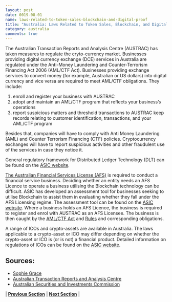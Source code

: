 ```yaml
---
layout: post
date: 0019-08-01
name: laws-related-to-token-sales-blockchain-and-digital-proof
title: "Australia: Laws Related to Token Sales, Blockchain, and Digital Proof"
category: australia
comments: true
---
```


The Australian Transaction Reports and Analysis Centre (AUSTRAC) has taken measures to regulate the cryto-currency market. 
Businesses providing digital currency exchange (DCE) services in Australia are regulated under the Anti-Money Laundering and Counter-Terrorism Financing Act 2006 (AML/CTF Act).
Businesses providing exchange services to convert money (for example, Australian or US dollars) into digital currency and vice versa are required to meet AML/CTF obligations. They include:  
1. enroll and register your business with AUSTRAC
2. adopt and maintain an AML/CTF program that reflects your business’s operations
3. report suspicious matters and threshold transactions to AUSTRAC
keep records relating to customer identification, transactions, and your AML/CTF program

Besides that, companies will have to comply with Anti Money Laundering (AML) and Counter Terrorism Financing (CTF) policies. Cryptocurrency exchanges will have to report suspicious activities and other fraudulent use of the services in case they notice it.

General regulatory framework for Distributed Ledger Technology (DLT) can be found on the [ASIC website](http://asic.gov.au/regulatory-resources/digital-transformation/evaluating-distributed-ledger-technology/). 

[The Australian Financial Services License (AFS)](http://asic.gov.au/for-finance-professionals/afs-licensees/)  is required to conduct a financial service business. Deciding whether an entity needs an AFS Licence to operate a business utilising the Blockchain technology can be difficult. ASIC has developed an assessment tool for businesses seeking to utilise Blockchain to assist them in evaluating whether they fall under the AFS Licensing regime. The assessment tool can be found on the [ASIC website](http://asic.gov.au/regulatory-resources/digital-transformation/evaluating-distributed-ledger-technology/appendix-1-assessment-tool-for-evaluating-dlt-based-services/). 
Where a business holds an AFS Licence, the business is required to register and enrol with AUSTRAC as an AFS Licensee. The business is then caught by the [AML/CTF Act](https://www.legislation.gov.au/Series/C2006A00169) and [Rules](https://www.legislation.gov.au/Series/F2007L01000) and corresponding obligations.

A range of ICOs and crypto-assets are available in Australia. The laws applicable to a crypto-asset or ICO may differ depending on whether the crypto-asset or ICO is (or is not) a financial product. Detailed information on regulations of ICOs can be found on the [ASIC website](http://asic.gov.au/regulatory-resources/digital-transformation/initial-coin-offerings-and-crypto-currency/#what). 

Sources:
---
- [Sophie Grace](https://sophiegrace.com.au/legal/fintech/blockchain/#pagetitle)
- [Australian Transaction Reports and Analysis Centre](www.austrac.gov.au/) 
- [Australian Securities and Investments Commission](http://asic.gov.au/)




| **[Previous Section]( https://neo-project.github.io/global-blockchain-compliance-hub//australia/australia-governing-by-law.html)** | **[Next Section]( https://neo-project.github.io/global-blockchain-compliance-hub//australia/australia-securities-related-laws.html)** |

